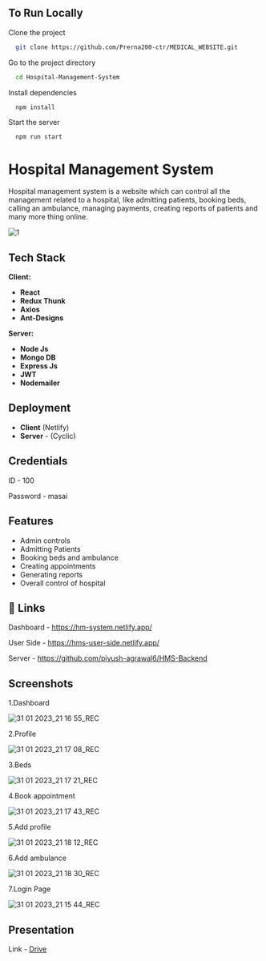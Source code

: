 
## To Run Locally

Clone the project

```bash
  git clone https://github.com/Prerna200-ctr/MEDICAL_WEBSITE.git
```

Go to the project directory

```bash
  cd Hospital-Management-System
```

Install dependencies

```bash
  npm install
```

Start the server

```bash
  npm run start
```


# Hospital Management System

Hospital management system is a website which can control all the management related to a hospital, like admitting patients, booking beds, calling an ambulance, managing payments, creating reports of patients and many more thing online.

![1](https://user-images.githubusercontent.com/100460788/215811132-40070d36-862a-4154-adc0-903c6fa65394.jpg)

## Tech Stack

**Client:** 

- **React**
- **Redux Thunk**
- **Axios**
- **Ant-Designs**

**Server:**

- **Node Js**
- **Mongo DB**
- **Express Js**
- **JWT**
- **Nodemailer**

## Deployment

- **Client**  (Netlify)
- **Server** - (Cyclic)

## Credentials

ID - 100

Password - masai

## Features

- Admin controls
- Admitting Patients
- Booking beds and ambulance
- Creating appointments
- Generating reports 
- Overall control of hospital

## 🔗 Links

Dashboard - https://hm-system.netlify.app/

User Side - https://hms-user-side.netlify.app/

Server - https://github.com/piyush-agrawal6/HMS-Backend

## Screenshots

1.Dashboard

![31 01 2023_21 16 55_REC](https://user-images.githubusercontent.com/100460788/215808721-eb9f8778-53df-43fe-a1ab-662c0ff78c4f.png)

2.Profile

![31 01 2023_21 17 08_REC](https://user-images.githubusercontent.com/100460788/215808736-31e6dd9e-e5f3-4a48-9bbf-d505c27579c2.png)

3.Beds

![31 01 2023_21 17 21_REC](https://user-images.githubusercontent.com/100460788/215808740-af93a793-4a82-44c5-9eab-1bc11a6a6068.png)

4.Book appointment

![31 01 2023_21 17 43_REC](https://user-images.githubusercontent.com/100460788/215808744-417cbac9-eb6c-41d0-a4a9-414bb91cd03e.png)

5.Add profile

![31 01 2023_21 18 12_REC](https://user-images.githubusercontent.com/100460788/215808745-9813e61d-a13c-447f-b3c9-1f910ba8531f.png)

6.Add ambulance

![31 01 2023_21 18 30_REC](https://user-images.githubusercontent.com/100460788/215808748-9bb5d05d-afb1-41a3-9427-38089a28d0ed.png)

7.Login Page

![31 01 2023_21 15 44_REC](https://user-images.githubusercontent.com/100460788/215808752-4ebfb582-1db0-45e4-ac53-a87a5f1b75ea.png)

## Presentation

Link - <a href="https://drive.google.com/file/d/1xwcSsjdl6QHnJ-JXl11moBAwSqSQFRjh/view?usp=sharing" alt="presentation">Drive</a>



